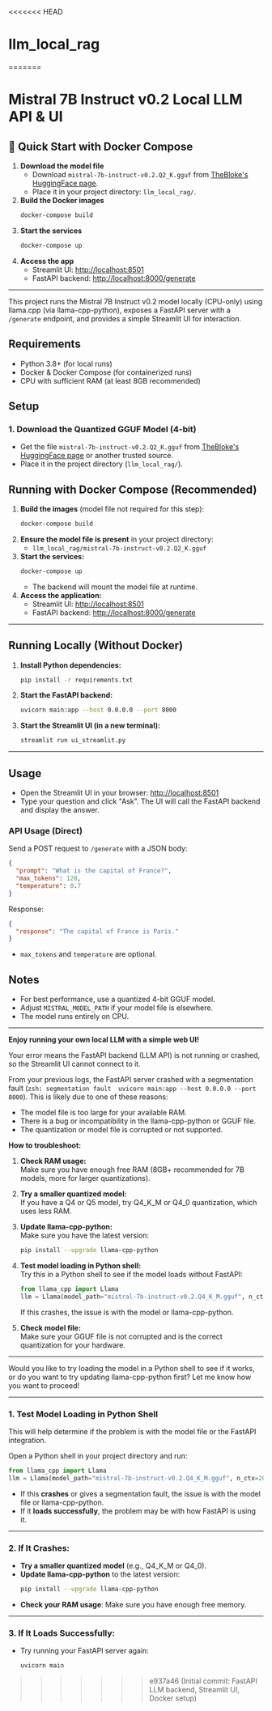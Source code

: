 <<<<<<< HEAD
# llm_local_rag
=======
# Mistral 7B Instruct v0.2 Local LLM API & UI

## 🚀 Quick Start with Docker Compose

1. **Download the model file**
   - Download `mistral-7b-instruct-v0.2.Q2_K.gguf` from [TheBloke's HuggingFace page](https://huggingface.co/TheBloke/Mistral-7B-Instruct-v0.2-GGUF).
   - Place it in your project directory: `llm_local_rag/`.
2. **Build the Docker images**
   ```bash
   docker-compose build
   ```
3. **Start the services**
   ```bash
   docker-compose up
   ```
4. **Access the app**
   - Streamlit UI: [http://localhost:8501](http://localhost:8501)
   - FastAPI backend: [http://localhost:8000/generate](http://localhost:8000/generate)

---

This project runs the Mistral 7B Instruct v0.2 model locally (CPU-only) using llama.cpp (via llama-cpp-python), exposes a FastAPI server with a `/generate` endpoint, and provides a simple Streamlit UI for interaction.

## Requirements
- Python 3.8+ (for local runs)
- Docker & Docker Compose (for containerized runs)
- CPU with sufficient RAM (at least 8GB recommended)

## Setup

### 1. Download the Quantized GGUF Model (4-bit)
- Get the file `mistral-7b-instruct-v0.2.Q2_K.gguf` from [TheBloke's HuggingFace page](https://huggingface.co/TheBloke/Mistral-7B-Instruct-v0.2-GGUF) or another trusted source.
- Place it in the project directory (`llm_local_rag/`).

## Running with Docker Compose (Recommended)

1. **Build the images** (model file not required for this step):
   ```bash
   docker-compose build
   ```
2. **Ensure the model file is present** in your project directory:
   - `llm_local_rag/mistral-7b-instruct-v0.2.Q2_K.gguf`
3. **Start the services:**
   ```bash
   docker-compose up
   ```
   - The backend will mount the model file at runtime.
4. **Access the application:**
   - Streamlit UI: [http://localhost:8501](http://localhost:8501)
   - FastAPI backend: [http://localhost:8000/generate](http://localhost:8000/generate)

---

## Running Locally (Without Docker)

1. **Install Python dependencies:**
   ```bash
   pip install -r requirements.txt
   ```
2. **Start the FastAPI backend:**
   ```bash
   uvicorn main:app --host 0.0.0.0 --port 8000
   ```
3. **Start the Streamlit UI (in a new terminal):**
   ```bash
   streamlit run ui_streamlit.py
   ```

---

## Usage
- Open the Streamlit UI in your browser: [http://localhost:8501](http://localhost:8501)
- Type your question and click "Ask". The UI will call the FastAPI backend and display the answer.

### API Usage (Direct)
Send a POST request to `/generate` with a JSON body:
```json
{
  "prompt": "What is the capital of France?",
  "max_tokens": 128,
  "temperature": 0.7
}
```
Response:
```json
{
  "response": "The capital of France is Paris."
}
```
- `max_tokens` and `temperature` are optional.

## Notes
- For best performance, use a quantized 4-bit GGUF model.
- Adjust `MISTRAL_MODEL_PATH` if your model file is elsewhere.
- The model runs entirely on CPU.

---

**Enjoy running your own local LLM with a simple web UI!** 

Your error means the FastAPI backend (LLM API) is not running or crashed, so the Streamlit UI cannot connect to it.

From your previous logs, the FastAPI server crashed with a segmentation fault (`zsh: segmentation fault  uvicorn main:app --host 0.0.0.0 --port 8000`). This is likely due to one of these reasons:
- The model file is too large for your available RAM.
- There is a bug or incompatibility in the llama-cpp-python or GGUF file.
- The quantization or model file is corrupted or not supported.

**How to troubleshoot:**

1. **Check RAM usage:**  
   Make sure you have enough free RAM (8GB+ recommended for 7B models, more for larger quantizations).

2. **Try a smaller quantized model:**  
   If you have a Q4 or Q5 model, try Q4_K_M or Q4_0 quantization, which uses less RAM.

3. **Update llama-cpp-python:**  
   Make sure you have the latest version:
   ```bash
   pip install --upgrade llama-cpp-python
   ```

4. **Test model loading in Python shell:**  
   Try this in a Python shell to see if the model loads without FastAPI:
   ```python
   from llama_cpp import Llama
   llm = Llama(model_path="mistral-7b-instruct-v0.2.Q4_K_M.gguf", n_ctx=2048, n_threads=4, n_gpu_layers=0)
   ```
   If this crashes, the issue is with the model or llama-cpp-python.

5. **Check model file:**  
   Make sure your GGUF file is not corrupted and is the correct quantization for your hardware.

---

Would you like to try loading the model in a Python shell to see if it works, or do you want to try updating llama-cpp-python first? Let me know how you want to proceed! 

---

### 1. **Test Model Loading in Python Shell**

This will help determine if the problem is with the model file or the FastAPI integration.

Open a Python shell in your project directory and run:
```python
from llama_cpp import Llama
llm = Llama(model_path="mistral-7b-instruct-v0.2.Q4_K_M.gguf", n_ctx=2048, n_threads=4, n_gpu_layers=0)
```
- If this **crashes** or gives a segmentation fault, the issue is with the model file or llama-cpp-python.
- If it **loads successfully**, the problem may be with how FastAPI is using it.

---

### 2. **If It Crashes:**

- **Try a smaller quantized model** (e.g., Q4_K_M or Q4_0).
- **Update llama-cpp-python** to the latest version:
  ```bash
  pip install --upgrade llama-cpp-python
  ```
- **Check your RAM usage**: Make sure you have enough free memory.

---

### 3. **If It Loads Successfully:**

- Try running your FastAPI server again:
  ```bash
  uvicorn main 
>>>>>>> e937a46 (Initial commit: FastAPI LLM backend, Streamlit UI, Docker setup)
